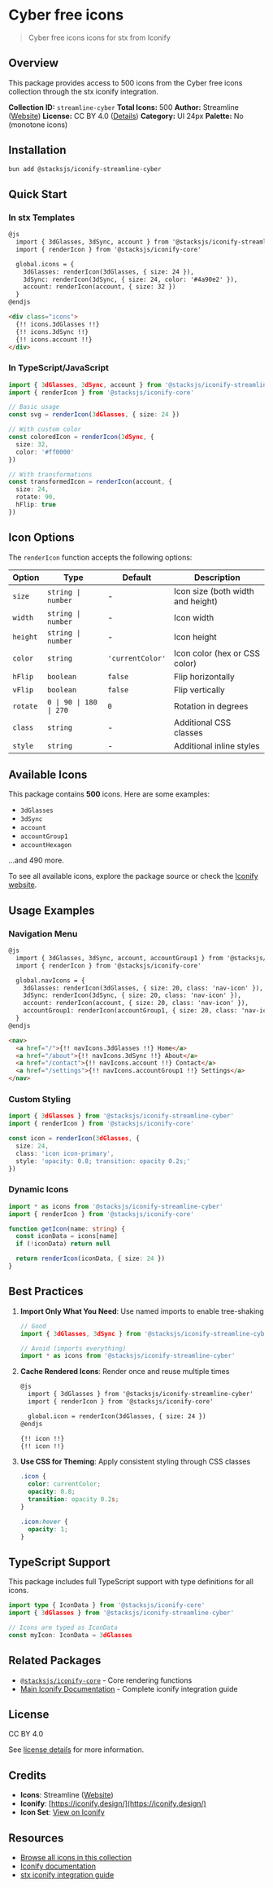 # Cyber free icons

> Cyber free icons icons for stx from Iconify

## Overview

This package provides access to 500 icons from the Cyber free icons collection through the stx iconify integration.

**Collection ID:** `streamline-cyber`
**Total Icons:** 500
**Author:** Streamline ([Website](https://github.com/webalys-hq/streamline-vectors))
**License:** CC BY 4.0 ([Details](https://creativecommons.org/licenses/by/4.0/))
**Category:** UI 24px
**Palette:** No (monotone icons)

## Installation

```bash
bun add @stacksjs/iconify-streamline-cyber
```

## Quick Start

### In stx Templates

```html
@js
  import { 3dGlasses, 3dSync, account } from '@stacksjs/iconify-streamline-cyber'
  import { renderIcon } from '@stacksjs/iconify-core'

  global.icons = {
    3dGlasses: renderIcon(3dGlasses, { size: 24 }),
    3dSync: renderIcon(3dSync, { size: 24, color: '#4a90e2' }),
    account: renderIcon(account, { size: 32 })
  }
@endjs

<div class="icons">
  {!! icons.3dGlasses !!}
  {!! icons.3dSync !!}
  {!! icons.account !!}
</div>
```

### In TypeScript/JavaScript

```typescript
import { 3dGlasses, 3dSync, account } from '@stacksjs/iconify-streamline-cyber'
import { renderIcon } from '@stacksjs/iconify-core'

// Basic usage
const svg = renderIcon(3dGlasses, { size: 24 })

// With custom color
const coloredIcon = renderIcon(3dSync, {
  size: 32,
  color: '#ff0000'
})

// With transformations
const transformedIcon = renderIcon(account, {
  size: 24,
  rotate: 90,
  hFlip: true
})
```

## Icon Options

The `renderIcon` function accepts the following options:

| Option | Type | Default | Description |
|--------|------|---------|-------------|
| `size` | `string \| number` | - | Icon size (both width and height) |
| `width` | `string \| number` | - | Icon width |
| `height` | `string \| number` | - | Icon height |
| `color` | `string` | `'currentColor'` | Icon color (hex or CSS color) |
| `hFlip` | `boolean` | `false` | Flip horizontally |
| `vFlip` | `boolean` | `false` | Flip vertically |
| `rotate` | `0 \| 90 \| 180 \| 270` | `0` | Rotation in degrees |
| `class` | `string` | - | Additional CSS classes |
| `style` | `string` | - | Additional inline styles |

## Available Icons

This package contains **500** icons. Here are some examples:

- `3dGlasses`
- `3dSync`
- `account`
- `accountGroup1`
- `accountHexagon`

...and 490 more.

To see all available icons, explore the package source or check the [Iconify website](https://icon-sets.iconify.design/streamline-cyber/).

## Usage Examples

### Navigation Menu

```html
@js
  import { 3dGlasses, 3dSync, account, accountGroup1 } from '@stacksjs/iconify-streamline-cyber'
  import { renderIcon } from '@stacksjs/iconify-core'

  global.navIcons = {
    3dGlasses: renderIcon(3dGlasses, { size: 20, class: 'nav-icon' }),
    3dSync: renderIcon(3dSync, { size: 20, class: 'nav-icon' }),
    account: renderIcon(account, { size: 20, class: 'nav-icon' }),
    accountGroup1: renderIcon(accountGroup1, { size: 20, class: 'nav-icon' })
  }
@endjs

<nav>
  <a href="/">{!! navIcons.3dGlasses !!} Home</a>
  <a href="/about">{!! navIcons.3dSync !!} About</a>
  <a href="/contact">{!! navIcons.account !!} Contact</a>
  <a href="/settings">{!! navIcons.accountGroup1 !!} Settings</a>
</nav>
```

### Custom Styling

```typescript
import { 3dGlasses } from '@stacksjs/iconify-streamline-cyber'
import { renderIcon } from '@stacksjs/iconify-core'

const icon = renderIcon(3dGlasses, {
  size: 24,
  class: 'icon icon-primary',
  style: 'opacity: 0.8; transition: opacity 0.2s;'
})
```

### Dynamic Icons

```typescript
import * as icons from '@stacksjs/iconify-streamline-cyber'
import { renderIcon } from '@stacksjs/iconify-core'

function getIcon(name: string) {
  const iconData = icons[name]
  if (!iconData) return null

  return renderIcon(iconData, { size: 24 })
}
```

## Best Practices

1. **Import Only What You Need**: Use named imports to enable tree-shaking
   ```typescript
   // Good
   import { 3dGlasses, 3dSync } from '@stacksjs/iconify-streamline-cyber'

   // Avoid (imports everything)
   import * as icons from '@stacksjs/iconify-streamline-cyber'
   ```

2. **Cache Rendered Icons**: Render once and reuse multiple times
   ```html
   @js
     import { 3dGlasses } from '@stacksjs/iconify-streamline-cyber'
     import { renderIcon } from '@stacksjs/iconify-core'

     global.icon = renderIcon(3dGlasses, { size: 24 })
   @endjs

   {!! icon !!}
   {!! icon !!}
   ```

3. **Use CSS for Theming**: Apply consistent styling through CSS classes
   ```css
   .icon {
     color: currentColor;
     opacity: 0.8;
     transition: opacity 0.2s;
   }

   .icon:hover {
     opacity: 1;
   }
   ```

## TypeScript Support

This package includes full TypeScript support with type definitions for all icons.

```typescript
import type { IconData } from '@stacksjs/iconify-core'
import { 3dGlasses } from '@stacksjs/iconify-streamline-cyber'

// Icons are typed as IconData
const myIcon: IconData = 3dGlasses
```

## Related Packages

- [`@stacksjs/iconify-core`](../iconify-core) - Core rendering functions
- [Main Iconify Documentation](../../docs/iconify.md) - Complete iconify integration guide

## License

CC BY 4.0

See [license details](https://creativecommons.org/licenses/by/4.0/) for more information.

## Credits

- **Icons**: Streamline ([Website](https://github.com/webalys-hq/streamline-vectors))
- **Iconify**: [https://iconify.design/](https://iconify.design/)
- **Icon Set**: [View on Iconify](https://icon-sets.iconify.design/streamline-cyber/)

## Resources

- [Browse all icons in this collection](https://icon-sets.iconify.design/streamline-cyber/)
- [Iconify documentation](https://iconify.design/docs/)
- [stx iconify integration guide](../../docs/iconify.md)

